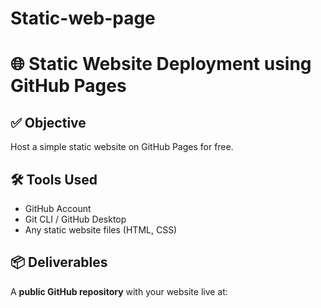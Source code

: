 # Static-web-page
# 🌐 Static Website Deployment using GitHub Pages

## ✅ Objective
Host a simple static website on GitHub Pages for free.

## 🛠️ Tools Used
- GitHub Account
- Git CLI / GitHub Desktop
- Any static website files (HTML, CSS)

## 📦 Deliverables
A **public GitHub repository** with your website live at:
